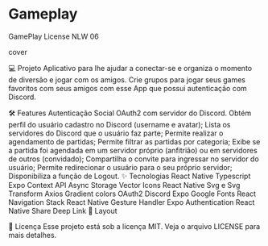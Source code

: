 # Gameplay
GamePlay
License NLW 06

cover

💻 Projeto
Aplicativo para lhe ajudar a conectar-se e organiza o momento de diversão e jogar com os amigos. Crie grupos para jogar seus games favoritos com seus amigos com esse App que possui autenticação com Discord.

🛠️ Features
 Autenticação Social OAuth2 com servidor do Discord.
 Obtém perfil do usuário cadastro no Discord (username e avatar);
 Lista os servidores do Discord que o usuário faz parte;
 Permite realizar o agendamento de partidas;
 Permite filtrar as partidas por categoria;
 Exibe se a partida foi agendada em um servidor próprio (anfitrião) ou em servidores de outros (convidado);
 Compartilha o convite para ingressar no servidor do usuário;
 Permite redirecionar o usuário para o seu próprio servidor;
 Disponibiliza a função de Logout.
✨ Tecnologias
 React Native
 Typescript
 Expo
 Context API
 Async Storage
 Vector Icons
 React Native Svg e Svg Transform
 Axios
 Gradient colors
 OAuth2 Discord
 Expo Google Fonts
 React Navigation Stack
 React Native Gesture Handler
 Expo Authentication
 React Native Share
 Deep Link
🔖 Layout

📄 Licença
Esse projeto está sob a licença MIT. Veja o arquivo LICENSE para mais detalhes.
